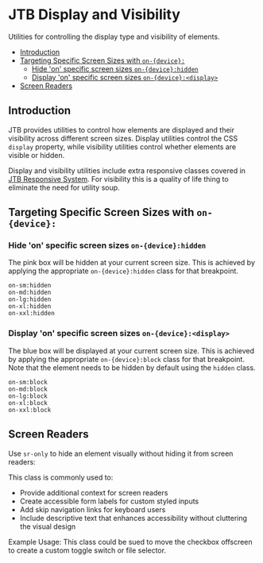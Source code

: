 # JTB Display and Visibility

<p class="lead">Utilities for controlling the display type and visibility of elements.</p>

- [Introduction](#introduction)
- [Targeting Specific Screen Sizes with `on-{device}:`](#targeting-specific-screen-sizes-with-on-device)
    - [Hide 'on' specific screen sizes `on-{device}:hidden`](#hide-on-specific-screen-sizes-on-devicehidden)
    - [Display 'on' specific screen sizes `on-{device}:<display>`](#display-on-specific-screen-sizes-on-devicedisplay)
- [Screen Readers](#screen-readers)

## Introduction

JTB provides utilities to control how elements are displayed and their
visibility across different screen sizes. Display utilities control the CSS
`display` property, while visibility utilities control whether elements are
visible or hidden.

Display and visibility utilities include extra responsive classes covered in
[JTB Responsive System](./responsive-design.md). For visibility this is a
quality of life thing to eliminate the need for utility soup.
## Targeting Specific Screen Sizes with `on-{device}:`

### Hide 'on' specific screen sizes `on-{device}:hidden`

The pink box will be hidden at your current screen size. This is achieved by
applying the appropriate `on-{device}:hidden` class for that breakpoint.

<div class="grid cols-5 tac my">
    <div>
        <div class="py px-025 pink on-sm:hidden"><code class="txt-sm txt-white">on-sm:hidden</code></div>
    </div>
    <div>
        <div class="py px-025 pink on-md:hidden"><code class="txt-sm txt-white">on-md:hidden</code></div>
    </div>
    <div>
        <div class="py px-025 pink on-lg:hidden"><code class="txt-sm txt-white">on-lg:hidden</code></div>
    </div>
    <div>
        <div class="py px-025 pink on-xl:hidden"><code class="txt-sm txt-white">on-xl:hidden</code></div>
    </div>
    <div>
        <div class="py px-025 pink on-xxl:hidden"><code class="txt-sm txt-white">on-xxl:hidden</code></div>
    </div>
</div>

### Display 'on' specific screen sizes `on-{device}:<display>`

The blue box will be displayed at your current screen size. This is achieved by
applying the appropriate `on-{device}:block` class for that breakpoint. Note
that the element needs to be hidden by default using the `hidden` class.

<div class="grid cols-5 tac my">
    <div>
        <div class="py px-025 blue hidden on-sm:block"><code class="txt-sm txt-white">on-sm:block</code></div>
    </div>
    <div>
        <div class="py px-025 blue hidden on-md:block"><code class="txt-sm txt-white">on-md:block</code></div>
    </div>
    <div>
        <div class="py px-025 blue hidden on-lg:block"><code class="txt-sm txt-white">on-lg:block</code></div>
    </div>
    <div>
        <div class="py px-025 blue hidden on-xl:block"><code class="txt-sm txt-white">on-xl:block</code></div>
    </div>
    <div>
        <div class="py px-025 blue hidden on-xxl:block"><code class="txt-sm txt-white">on-xxl:block</code></div>
    </div>
</div>

## Screen Readers

Use `sr-only` to hide an element visually without hiding it from screen readers:

This class is commonly used to:
- Provide additional context for screen readers
- Create accessible form labels for custom styled inputs
- Add skip navigation links for keyboard users
- Include descriptive text that enhances accessibility without cluttering the
  visual design
  
Example Usage: This class could be sued to move the checkbox offscreen to create
a custom toggle switch or file selector.